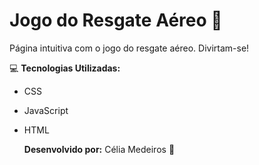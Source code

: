 # Jogo do Resgate Aéreo :bust_in_silhouette:

Página intuitiva com o jogo do resgate aéreo. Divirtam-se!

💻 **Tecnologias Utilizadas:** 

- CSS			

- JavaScript

- HTML

  **Desenvolvido por:**  Célia Medeiros 💛

